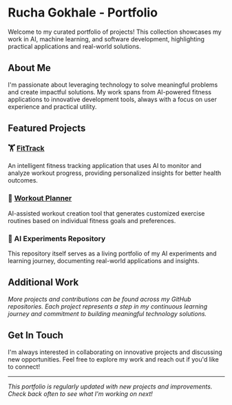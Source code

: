 # Rucha Gokhale - Portfolio

Welcome to my curated portfolio of projects! This collection showcases my work in AI, machine learning, and software development, highlighting practical applications and real-world solutions.

## About Me

I'm passionate about leveraging technology to solve meaningful problems and create impactful solutions. My work spans from AI-powered fitness applications to innovative development tools, always with a focus on user experience and practical utility.

## Featured Projects

### 🏋️ [FitTrack](https://github.com/indyrise/AI-in-Real-Life/tree/main/fittrack)
An intelligent fitness tracking application that uses AI to monitor and analyze workout progress, providing personalized insights for better health outcomes.

### 💪 [Workout Planner](https://github.com/indyrise/AI-in-Real-Life/tree/main/workout-planner)
AI-assisted workout creation tool that generates customized exercise routines based on individual fitness goals and preferences.

### 🤖 AI Experiments Repository
This repository itself serves as a living portfolio of my AI experiments and learning journey, documenting real-world applications and insights.

## Additional Work

*More projects and contributions can be found across my GitHub repositories. Each project represents a step in my continuous learning journey and commitment to building meaningful technology solutions.*

## Get In Touch

I'm always interested in collaborating on innovative projects and discussing new opportunities. Feel free to explore my work and reach out if you'd like to connect!

---

*This portfolio is regularly updated with new projects and improvements. Check back often to see what I'm working on next!*
